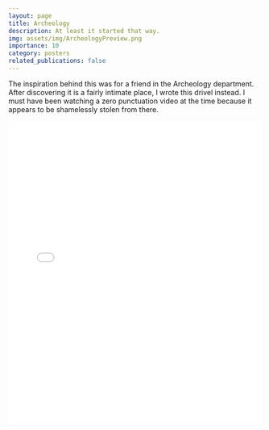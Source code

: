```yaml
---
layout: page
title: Archeology
description: At least it started that way.
img: assets/img/ArcheologyPreview.png
importance: 10
category: posters
related_publications: false
---
```


The inspiration behind this was for a friend in the Archeology department. After discovering it is a fairly intimate place, I wrote this drivel instead. I must have been watching a zero punctuation video at the time because it appears to be shamelessly stolen from there.
<div class="row">
    <div class="col-sm mt-3 mt-md-0">
            <embed src="/assets/pdf/posters/ArcheologyPoster.pdf" type="application/pdf" width="100%" height="600px" />
    </div>
</div>
<div class="caption">
    
</div>


